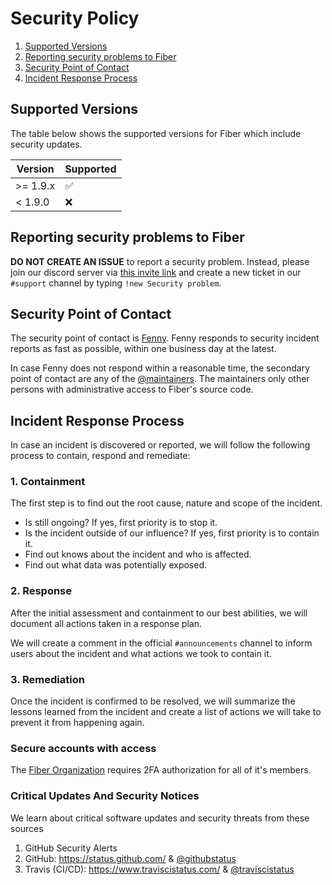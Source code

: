 # Security Policy

1. [Supported Versions](#versions)
2. [Reporting security problems to Fiber](#reporting)
3. [Security Point of Contact](#contact)
4. [Incident Response Process](#process)

<a name="versions"></a>
## Supported Versions

The table below shows the supported versions for Fiber which include security updates.

| Version  | Supported          |
| -------- | ------------------ |
| >= 1.9.x | :white_check_mark: |
| < 1.9.0  | :x: |

<a name="reporting"></a>
## Reporting security problems to Fiber

**DO NOT CREATE AN ISSUE** to report a security problem. Instead, please
join our discord server via [this invite link](https://discord.gg/bSnH7db)
and create a new ticket in our `#support` channel by typing
`!new Security problem`.

<a name="contact"></a>
## Security Point of Contact

The security point of contact is [Fenny](https://github.com/Fenny). Fenny responds
to security incident reports as fast as possible, within one business day at the
latest.

In case Fenny does not respond within a reasonable time, the secondary point
of contact are any of the [@maintainers](https://github.com/orgs/gofiber/teams/maintainers).
The maintainers only other persons with administrative access to Fiber's source code.

<a name="process"></a>
## Incident Response Process

In case an incident is discovered or reported, we will follow the following
process to contain, respond and remediate:

### 1. Containment

The first step is to find out the root cause, nature and scope of the incident.

- Is still ongoing? If yes, first priority is to stop it.
- Is the incident outside of our influence? If yes, first priority is to contain it.
- Find out knows about the incident and who is affected.
- Find out what data was potentially exposed.

### 2. Response

After the initial assessment and containment to our best abilities, we will
document all actions taken in a response plan.

We will create a comment in the official `#announcements` channel to inform users about
the incident and what actions we took to contain it.

### 3. Remediation

Once the incident is confirmed to be resolved, we will summarize the lessons
learned from the incident and create a list of actions we will take to prevent
it from happening again.

### Secure accounts with access

The [Fiber Organization](https://github.com/gofiber) requires 2FA authorization
for all of it's members.

### Critical Updates And Security Notices

We learn about critical software updates and security threats from these sources

1. GitHub Security Alerts
2. GitHub: https://status.github.com/ & [@githubstatus](https://twitter.com/githubstatus)
3. Travis (CI/CD): https://www.traviscistatus.com/ & [@traviscistatus](https://twitter.com/traviscistatus)
